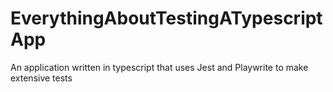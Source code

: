 # EverythingAboutTestingATypescriptApp
An application written in typescript that uses Jest and Playwrite to make extensive tests
